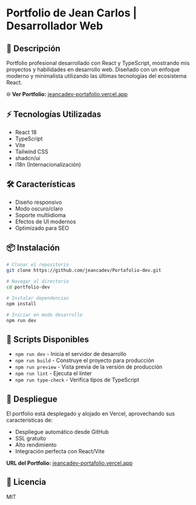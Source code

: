 # Portfolio de Jean Carlos | Desarrollador Web

## 🚀 Descripción
Portfolio profesional desarrollado con React y TypeScript, mostrando mis proyectos y habilidades en desarrollo web. Diseñado con un enfoque moderno y minimalista utilizando las últimas tecnologías del ecosistema React.

🌐 **Ver Portfolio:** [jeancadev-portafolio.vercel.app](https://jeancadev-portafolio.vercel.app/)

## ⚡ Tecnologías Utilizadas
- React 18
- TypeScript
- Vite
- Tailwind CSS
- shadcn/ui
- i18n (Internacionalización)

## 🛠️ Características
- Diseño responsivo
- Modo oscuro/claro
- Soporte multiidioma
- Efectos de UI modernos
- Optimizado para SEO

## 📦 Instalación

```bash
# Clonar el repositorio
git clone https://github.com/jeancadev/Portafolio-dev.git

# Navegar al directorio
cd portfolio-dev

# Instalar dependencias
npm install

# Iniciar en modo desarrollo
npm run dev
```

## 🔧 Scripts Disponibles
- `npm run dev` - Inicia el servidor de desarrollo
- `npm run build` - Construye el proyecto para producción
- `npm run preview` - Vista previa de la versión de producción
- `npm run lint` - Ejecuta el linter
- `npm run type-check` - Verifica tipos de TypeScript

## 🚀 Despliegue
El portfolio está desplegado y alojado en Vercel, aprovechando sus características de:
- Despliegue automático desde GitHub
- SSL gratuito
- Alto rendimiento
- Integración perfecta con React/Vite

**URL del Portfolio:** [jeancadev-portafolio.vercel.app](https://jeancadev-portafolio.vercel.app/)

## 📝 Licencia
MIT
